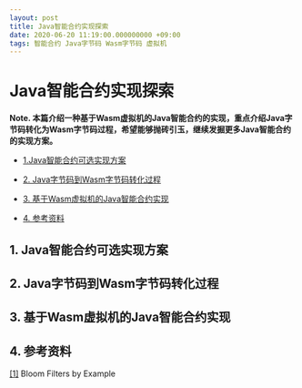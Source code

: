 ```yaml
---
layout: post
title: Java智能合约实现探索
date: 2020-06-20 11:19:00.000000000 +09:00
tags: 智能合约 Java字节码 Wasm字节码 虚拟机
---
```



# Java智能合约实现探索

**Note. 本篇介绍一种基于Wasm虚拟机的Java智能合约的实现，重点介绍Java字节码转化为Wasm字节码过程，希望能够抛砖引玉，继续发掘更多Java智能合约的实现方案。**

- [1.Java智能合约可选实现方案](https://github.com/berryjam/berryjam.github.io/blob/master/_posts/2019-10-25-BloomFilter(%E5%B8%83%E9%9A%86%E8%BF%87%E6%BB%A4%E5%99%A8)%E4%BB%8B%E7%BB%8D.md#1-%E6%9C%891000%E4%B8%87%E4%B8%AA%E6%95%B4%E6%95%B0%E8%8C%83%E5%9B%B4%E5%9C%A811%E4%BA%BF%E4%B9%8B%E9%97%B4%E5%A6%82%E4%BD%95%E5%BF%AB%E9%80%9F%E5%88%A4%E6%96%AD%E6%9F%90%E4%B8%AA%E6%95%B4%E6%95%B0%E6%98%AF%E5%90%A6%E5%AD%98%E5%9C%A8)

- [2. Java字节码到Wasm字节码转化过程](https://github.com/berryjam/berryjam.github.io/blob/master/_posts/2019-10-25-BloomFilter(%E5%B8%83%E9%9A%86%E8%BF%87%E6%BB%A4%E5%99%A8)%E4%BB%8B%E7%BB%8D.md#2-%E4%BD%8D%E5%9B%BE)

- [3. 基于Wasm虚拟机的Java智能合约实现](https://github.com/berryjam/berryjam.github.io/blob/master/_posts/2019-10-25-BloomFilter(%E5%B8%83%E9%9A%86%E8%BF%87%E6%BB%A4%E5%99%A8)%E4%BB%8B%E7%BB%8D.md#3-%E5%B8%83%E9%9A%86%E8%BF%87%E6%BB%A4%E5%99%A8)

- [4. 参考资料](https://github.com/berryjam/berryjam.github.io/blob/master/_posts/2019-10-25-BloomFilter(%E5%B8%83%E9%9A%86%E8%BF%87%E6%BB%A4%E5%99%A8)%E4%BB%8B%E7%BB%8D.md#4-%E5%8F%82%E8%80%83%E8%B5%84%E6%96%99)


## 1. Java智能合约可选实现方案

## 2. Java字节码到Wasm字节码转化过程

## 3. 基于Wasm虚拟机的Java智能合约实现

## 4. 参考资料

[[1]](https://llimllib.github.io/bloomfilter-tutorial/) Bloom Filters by Example
